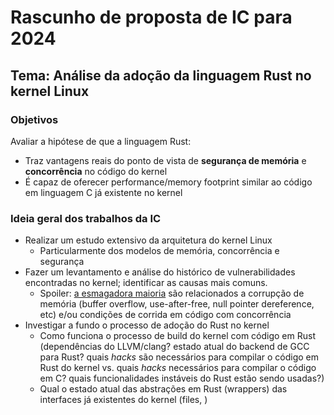 # Rascunho de proposta de IC para 2024

## Tema: Análise da adoção da linguagem Rust no kernel Linux

### Objetivos

Avaliar a hipótese de que a linguagem Rust:

- Traz vantagens reais do ponto de vista de **segurança de memória** e **concorrência** no código do kernel
- É capaz de oferecer performance/memory footprint similar ao código em linguagem C já existente no kernel

### Ideia geral dos trabalhos da IC
- Realizar um estudo extensivo da arquitetura do kernel Linux
    - Particularmente dos modelos de memória, concorrência e segurança
- Fazer um levantamento e análise do histórico de vulnerabilidades encontradas no kernel; identificar as causas mais comuns.
    - Spoiler: [a esmagadora maioria](https://www.cvedetails.com/vulnerability-list/vendor_id-33/Linux.html) são relacionados a corrupção de memória (buffer overflow, use-after-free, null pointer dereference, etc) e/ou condições de corrida em código com concorrência
- Investigar a fundo o processo de adoção do Rust no kernel
    - Como funciona o processo de build do kernel com código em Rust (dependências do LLVM/clang? estado atual do backend de GCC para Rust? quais *hacks* são necessários para compilar o código em Rust do kernel vs. quais *hacks* necessários para compilar o código em C? quais funcionalidades instáveis do Rust estão sendo usadas?)
    - Qual o estado atual das abstrações em Rust (wrappers) das interfaces já existentes do kernel (files, )
